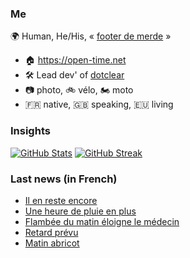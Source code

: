 ### Me

🌍 Human, He/His, « [footer de merde](https://open-time.net/post/2013/07/17/La-veritable-histoire-du-Footer-de-merde-) » 
* 🏠 https://open-time.net 
* 🛠️ Lead dev' of [dotclear](https://git.dotclear.org/dev/dotclear)
* 📷 photo, 🚲 vélo, 🏍️ moto 
* 🇫🇷 native, 🇬🇧 speaking, 🇪🇺 living

### Insights

[![GitHub Stats](https://github-readme-stats-sigma-five.vercel.app/api?username=franck-paul)](https://github.com/franck-paul)
[![GitHub Streak](https://github-readme-streak-stats.herokuapp.com?user=franck-paul)](https://git.io/streak-stats)

### Last news (in French)

<!-- BLOG-POST-LIST:START -->
- [Il en reste encore](https://open-time.net/post/2023/10/30/Il-en-reste-encore)
- [Une heure de pluie en plus](https://open-time.net/post/2023/10/29/Une-heure-de-pluie-en-plus)
- [Flambée du matin éloigne le médecin](https://open-time.net/post/2023/10/28/Flambee-du-matin-eloigne-le-medecin)
- [Retard prévu](https://open-time.net/post/2023/10/27/Retard-prevu)
- [Matin abricot](https://open-time.net/post/2023/10/26/Matin-abricot)
<!-- BLOG-POST-LIST:END -->
